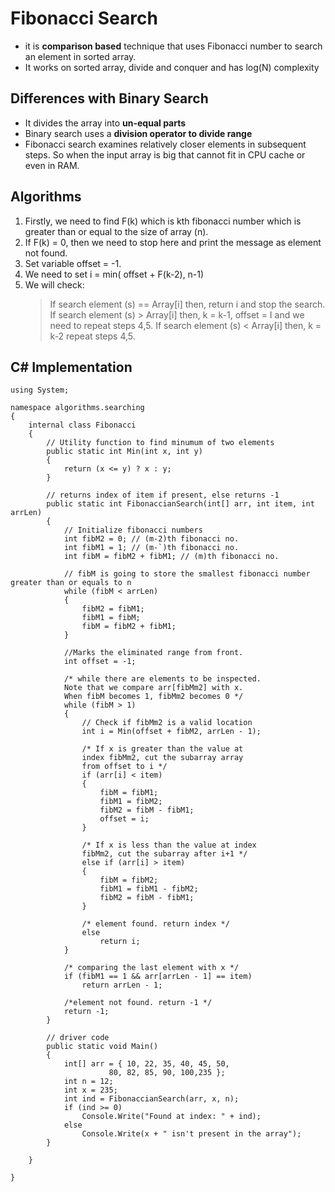 # Fibonacci Search 
* it is **comparison based** technique that uses Fibonacci number to search an element in sorted array. 
* It works on sorted array, divide and conquer and has log(N) complexity

## Differences with Binary Search
* It divides the array into **un-equal parts**
* Binary search uses a **division operator to divide range** 
* Fibonacci search examines relatively closer elements in subsequent steps. So when the input array is big that cannot fit in CPU cache or even in RAM. 

## Algorithms 
1. Firstly, we need to find F(k) which is kth fibonacci number which is greater than or equal to the size of array (n).
2. If F(k) = 0, then we need to stop here and print the message as element not found.
3. Set variable offset = -1.
4. We need to set i = min( offset + F(k-2), n-1)
5. We will check:
    > If search element (s) == Array[i] then, return i and stop the search.
    If search element (s) > Array[i] then, k = k-1, offset = I and we need to repeat steps 4,5.
    If search element (s) < Array[i] then, k = k-2 repeat steps 4,5.

## C# Implementation
```
using System;

namespace algorithms.searching
{
    internal class Fibonacci
    {
        // Utility function to find minumum of two elements
        public static int Min(int x, int y)
        {
            return (x <= y) ? x : y;
        }

        // returns index of item if present, else returns -1
        public static int FibonaccianSearch(int[] arr, int item, int arrLen)
        {
            // Initialize fibonacci numbers 
            int fibM2 = 0; // (m-2)th fibonacci no.
            int fibM1 = 1; // (m-`)th fibonacci no.
            int fibM = fibM2 + fibM1; // (m)th fibonacci no.

            // fibM is going to store the smallest fibonacci number greater than or equals to n
            while (fibM < arrLen)
            {
                fibM2 = fibM1;
                fibM1 = fibM;
                fibM = fibM2 + fibM1;
            }

            //Marks the eliminated range from front. 
            int offset = -1;

            /* while there are elements to be inspected.
            Note that we compare arr[fibMm2] with x.
            When fibM becomes 1, fibMm2 becomes 0 */
            while (fibM > 1)
            {
                // Check if fibMm2 is a valid location
                int i = Min(offset + fibM2, arrLen - 1);

                /* If x is greater than the value at
                index fibMm2, cut the subarray array
                from offset to i */
                if (arr[i] < item)
                {
                    fibM = fibM1;
                    fibM1 = fibM2;
                    fibM2 = fibM - fibM1;
                    offset = i;
                }

                /* If x is less than the value at index
                fibMm2, cut the subarray after i+1 */
                else if (arr[i] > item)
                {
                    fibM = fibM2;
                    fibM1 = fibM1 - fibM2;
                    fibM2 = fibM - fibM1;
                }

                /* element found. return index */
                else
                    return i;
            }

            /* comparing the last element with x */
            if (fibM1 == 1 && arr[arrLen - 1] == item)
                return arrLen - 1;

            /*element not found. return -1 */
            return -1;
        }

        // driver code
        public static void Main()
        {
            int[] arr = { 10, 22, 35, 40, 45, 50,
                      80, 82, 85, 90, 100,235 };
            int n = 12;
            int x = 235;
            int ind = FibonaccianSearch(arr, x, n);
            if (ind >= 0)
                Console.Write("Found at index: " + ind);
            else
                Console.Write(x + " isn't present in the array");
        }

    }

}
```